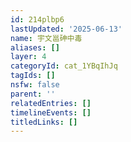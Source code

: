 ```yaml
---
id: 214plbp6
lastUpdated: '2025-06-13'
name: 宇文邕砷中毒
aliases: []
layer: 4
categoryId: cat_1YBqIhJq
tagIds: []
nsfw: false
parent: ''
relatedEntries: []
timelineEvents: []
titledLinks: []
---
```


